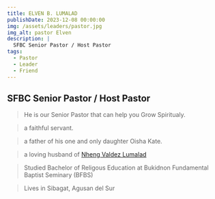 ```yaml
---
title: ELVEN B. LUMALAD
publishDate: 2023-12-08 00:00:00
img: /assets/leaders/pastor.jpg
img_alt: pastor Elven
description: |
  SFBC Senior Pastor / Host Pastor
tags:
  - Pastor
  - Leader
  - Friend
---
```

## SFBC Senior Pastor / Host Pastor

> He is our Senior Pastor that can help you Grow Spiritualy. 

> a faithful servant.

> a father of his one and only daughter Oisha Kate.

> a loving husband of <a href="#">Nheng Valdez Lumalad</a> 

> Studied Bachelor of Religous Education at Bukidnon Fundamental Baptist Seminary (BFBS)

> Lives in Sibagat, Agusan del Sur